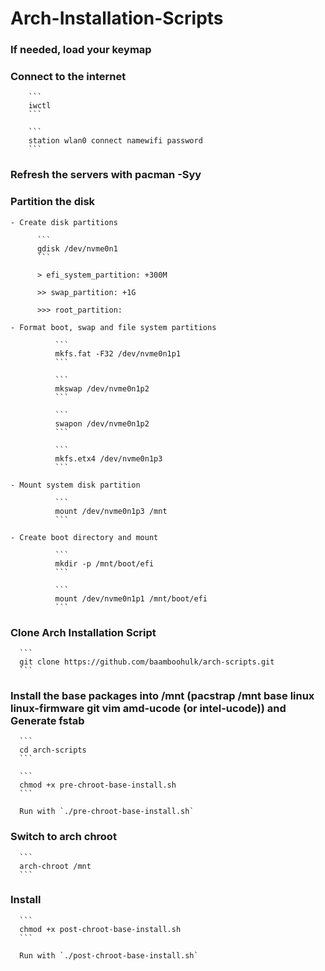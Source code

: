 # Arch-Installation-Scripts

  ### If needed, load your keymap

  ### Connect to the internet

        ```
        iwctl
        ```

        ```
        station wlan0 connect namewifi password
        ```
  
  ### Refresh the servers with pacman -Syy

  ### Partition the disk

    - Create disk partitions

          ```
          gdisk /dev/nvme0n1 
          ```

          > efi_system_partition: +300M

          >> swap_partition: +1G 

          >>> root_partition: 

    - Format boot, swap and file system partitions 

              ```
              mkfs.fat -F32 /dev/nvme0n1p1
              ```

              ```
              mkswap /dev/nvme0n1p2
              ```

              ```
              swapon /dev/nvme0n1p2
              ```

              ```
              mkfs.etx4 /dev/nvme0n1p3
              ```

    - Mount system disk partition 

              ```
              mount /dev/nvme0n1p3 /mnt
              ```

    - Create boot directory and mount 

              ```
              mkdir -p /mnt/boot/efi
              ```

              ```
              mount /dev/nvme0n1p1 /mnt/boot/efi
              ```

  ### Clone Arch Installation Script 

      ```
      git clone https://github.com/baamboohulk/arch-scripts.git
      ```

  ### Install the base packages into /mnt (pacstrap /mnt base linux linux-firmware git vim amd-ucode (or intel-ucode)) and Generate fstab

      ```
      cd arch-scripts
      ```

      ```
      chmod +x pre-chroot-base-install.sh
      ```

      Run with `./pre-chroot-base-install.sh`

  ### Switch to arch chroot 

      ```
      arch-chroot /mnt
      ```
  ### Install 

      ```
      chmod +x post-chroot-base-install.sh
      ```

      Run with `./post-chroot-base-install.sh`



